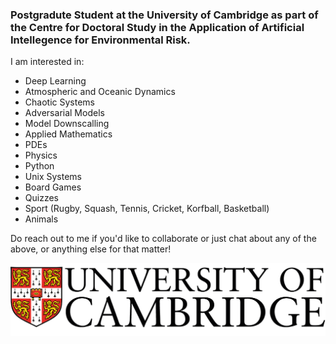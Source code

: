 ### Postgradute Student at the University of Cambridge as part of the Centre for Doctoral Study in the Application of Artificial Intellegence for Environmental Risk.

I am interested in:
 - Deep Learning
 - Atmospheric and Oceanic Dynamics
 - Chaotic Systems
 - Adversarial Models
 - Model Downscalling
 - Applied Mathematics 
 - PDEs
 - Physics
 - Python
 - Unix Systems
 - Board Games
 - Quizzes
 - Sport (Rugby, Squash, Tennis, Cricket, Korfball, Basketball)
 - Animals
 
 Do reach out to me if you'd like to collaborate or just chat about any of the above, or anything else for that matter!

![Screenshot](84B3B8B2-EA36-4768-966A-0682E7DE8C73.png)

